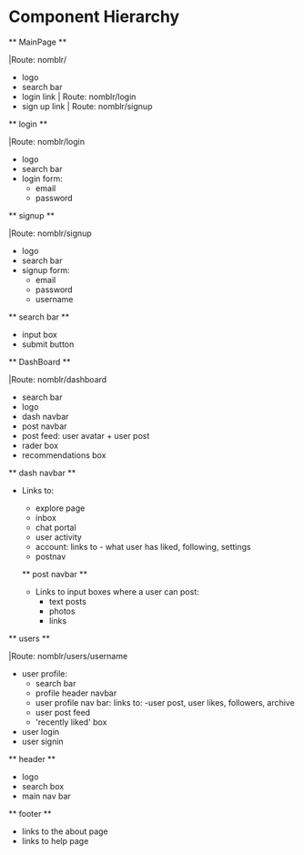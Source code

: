 # Component Hierarchy

** MainPage **

|Route: nomblr/

- logo
- search bar
- login link | Route: nomblr/login
- sign up link | Route: nomblr/signup

** login **

|Route: nomblr/login

- logo
- search bar
- login form:
  - email
  - password

** signup **

|Route: nomblr/signup

- logo
- search bar
- signup form:
  - email
  - password
  - username

** search bar **

- input box
- submit button

** DashBoard **

|Route: nomblr/dashboard

- search bar
- logo
- dash navbar
- post navbar
- post feed: user avatar + user post
- rader box
- recommendations box

** dash navbar **

- Links to:

  - explore page
  - inbox
  - chat portal
  - user activity
  - account: links to - what user has liked, following, settings
  - postnav

  ** post navbar **

  - Links to input boxes where a user can post:
    - text posts
    - photos
    - links

** users **

|Route: nomblr/users/username

- user profile:
  - search bar
  - profile header navbar
  - user profile nav bar: links to: -user post, user likes, followers, archive
  - user post feed
  - 'recently liked' box
- user login
- user signin

** header **

- logo
- search box
- main nav bar

** footer **

- links to the about page
- links to help page
